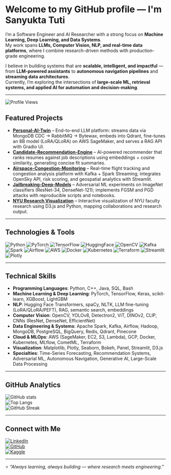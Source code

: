 # Welcome to my GitHub profile — I'm Sanyukta Tuti

I’m a Software Engineer and AI Researcher with a strong focus on **Machine Learning, Deep Learning, and Data Systems**.  
My work spans **LLMs, Computer Vision, NLP, and real-time data platforms**, where I combine research-driven methods with production-grade engineering.  

I believe in building systems that are **scalable, intelligent, and impactful** — from **LLM-powered assistants** to **autonomous navigation pipelines** and **streaming data architectures**.  
Currently, I’m exploring the intersections of **large-scale ML, retrieval systems, and applied AI for automation and decision-making**.

---

![Profile Views](https://komarev.com/ghpvc/?username=Sanyuktatuti&color=blue&style=flat-square)

## Featured Projects
- **[Personal-AI-Twin](https://github.com/Sanyuktatuti/Personal-AI-Twin)** – End-to-end LLM platform: streams data via MongoDB CDC → RabbitMQ → Bytewax, embeds into Qdrant, fine-tunes an 8B model (LoRA/QLoRA) on AWS SageMaker, and serves a RAG API with Gradio UI.
- **[Candidate-Recommendation-Engine](https://github.com/Sanyuktatuti/Candidate-Recommendation-Engine)** – AI-powered recommender that ranks resumes against job descriptions using embeddings + cosine similarity, generating concise fit summaries.
- **[Airspace-Congestion-Monitoring](https://github.com/Sanyuktatuti/airspace-congestion-monitoring)** – Real-time flight tracking and congestion analysis platform with Kafka + Spark Streaming; integrates OpenSky API, risk scoring, and geospatial analytics with Streamlit.
- **[Jailbreaking-Deep-Models](https://github.com/Sanyuktatuti/Jailbreaking-Deep-Models)** – Adversarial ML experiments on ImageNet classifiers (ResNet-34, DenseNet-121); implements FGSM and PGD attacks with reproducible scripts and notebooks.
- **[NYU Research Visualization](https://github.com/Sanyuktatuti/NYU_research_visualization)** – Interactive visualization of NYU faculty research using D3.js and Python, mapping collaborations and research output.

---

## Technologies & Tools
![Python](https://img.shields.io/badge/Python-3776AB?style=flat-square&logo=python&logoColor=white)
![PyTorch](https://img.shields.io/badge/PyTorch-EE4C2C?style=flat-square&logo=pytorch&logoColor=white)
![TensorFlow](https://img.shields.io/badge/TensorFlow-FF6F00?style=flat-square&logo=tensorflow&logoColor=white)
![HuggingFace](https://img.shields.io/badge/HuggingFace-FFD21E?style=flat-square&logo=huggingface&logoColor=black)
![OpenCV](https://img.shields.io/badge/OpenCV-5C3EE8?style=flat-square&logo=opencv&logoColor=white)
![Kafka](https://img.shields.io/badge/Apache_Kafka-231F20?style=flat-square&logo=apachekafka&logoColor=white)
![Spark](https://img.shields.io/badge/Apache_Spark-E25A1C?style=flat-square&logo=apachespark&logoColor=white)
![Airflow](https://img.shields.io/badge/Apache_Airflow-017CEE?style=flat-square&logo=apacheairflow&logoColor=white)
![AWS](https://img.shields.io/badge/AWS-232F3E?style=flat-square&logo=amazon-aws&logoColor=white)
![Docker](https://img.shields.io/badge/Docker-2496ED?style=flat-square&logo=docker&logoColor=white)
![Kubernetes](https://img.shields.io/badge/Kubernetes-326CE5?style=flat-square&logo=kubernetes&logoColor=white)
![Terraform](https://img.shields.io/badge/Terraform-844FBA?style=flat-square&logo=terraform&logoColor=white)
![Streamlit](https://img.shields.io/badge/Streamlit-FF4B4B?style=flat-square&logo=streamlit&logoColor=white)
![Plotly](https://img.shields.io/badge/Plotly-3F4F75?style=flat-square&logo=plotly&logoColor=white)

---

## Technical Skills
- **Programming Languages**: Python, C++, Java, SQL, Bash  
- **Machine Learning & Deep Learning**: PyTorch, TensorFlow, Keras, scikit-learn, XGBoost, LightGBM  
- **NLP**: Hugging Face Transformers, spaCy, NLTK, LLM fine-tuning (LoRA/QLoRA/PEFT), RAG, semantic search, embeddings  
- **Computer Vision**: OpenCV, YOLOv8, Detectron2, ViT, DINOv2, CLIP, CNNs (ResNet, DenseNet, EfficientNet)  
- **Data Engineering & Systems**: Apache Spark, Kafka, Airflow, Hadoop, MongoDB, PostgreSQL, BigQuery, Redis, Qdrant, Pinecone  
- **Cloud & MLOps**: AWS (SageMaker, EC2, S3, Lambda), GCP, Docker, Kubernetes, MLflow, CometML, Terraform  
- **Visualization**: Matplotlib, Plotly, Seaborn, Bokeh, Panel, Streamlit, D3.js  
- **Specialties**: Time-Series Forecasting, Recommendation Systems, Adversarial ML, Autonomous Navigation, Generative AI, Large-Scale Data Processing  

---

## GitHub Analytics
![GitHub stats](https://github-readme-stats.vercel.app/api?username=Sanyuktatuti&show_icons=true&theme=default)  
![Top Langs](https://github-readme-stats.vercel.app/api/top-langs/?username=Sanyuktatuti&layout=compact&theme=default)  
![GitHub Streak](https://github-readme-streak-stats.herokuapp.com/?user=Sanyuktatuti&theme=default)

---

## Connect with Me
[![LinkedIn](https://img.shields.io/badge/LinkedIn-0077B5?style=flat-square&logo=linkedin&logoColor=white)](https://www.linkedin.com/in/sanyukta-tuti-343ba5201/)  
[![GitHub](https://img.shields.io/badge/GitHub-100000?style=flat-square&logo=github&logoColor=white)](https://github.com/Sanyuktatuti)  
[![Kaggle](https://img.shields.io/badge/Kaggle-20BEFF?style=flat-square&logo=kaggle&logoColor=white)](https://www.kaggle.com/sanyuktatuti)  

---

⭐️ *“Always learning, always building — where research meets engineering.”*
